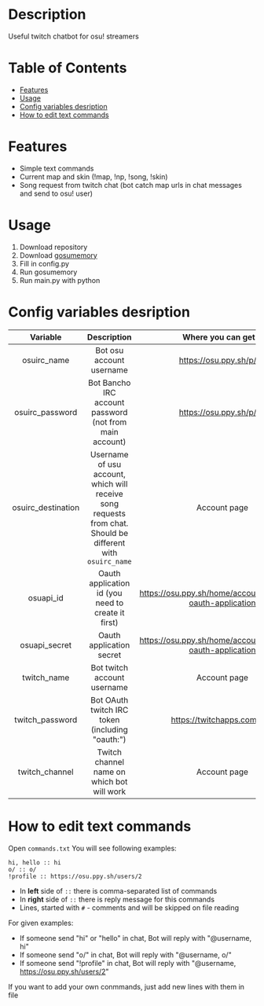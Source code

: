 # Description
Useful twitch chatbot for osu! streamers 

# Table of Contents
- [Features](#features)
- [Usage](#usage)
- [Config variables desription](#config-variables-desription)
- [How to edit text commands](#how-to-edit-text-commands)

# Features
- Simple text commands
- Current map and skin (!map, !np, !song, !skin)
- Song request from twitch chat (bot catch map urls in chat messages and send to osu! user)

# Usage
1. Download repository
2. Download [gosumemory](https://github.com/l3lackShark/gosumemory/releases)
3. Fill in config.py
4. Run gosumemory 
5. Run main.py with python

# Config variables desription
| Variable | Description | Where you can get it |
| :---: | :---: | :---: |
| osuirc_name | Bot osu account username | https://osu.ppy.sh/p/irc |
| osuirc_password | Bot Bancho IRC account password (not from main account) | https://osu.ppy.sh/p/irc |
| osuirc_destination | Username of usu account, which will receive song requests from chat. Should be different with `osuirc_name` | Account page |
| osuapi_id | Oauth application id (you need to create it first) | https://osu.ppy.sh/home/account/edit#new-oauth-application |
| osuapi_secret | Oauth application secret | https://osu.ppy.sh/home/account/edit#new-oauth-application |
| twitch_name | Bot twitch account username | Account page |
| twitch_password | Bot OAuth twitch IRC token (including "oauth:") | https://twitchapps.com/tmi/ |
| twitch_channel | Twitch channel name on which bot will work | Account page |

# How to edit text commands
Open `commands.txt`
You will see following examples:
```
hi, hello :: hi
o/ :: o/
!profile :: https://osu.ppy.sh/users/2
```
- In **left** side of `::` there is comma-separated list of commands
- In **right** side of `::` there is reply message for this commands
- Lines, started with `#` - comments and will be skipped on file reading

For given examples:
- If someone send "hi" or "hello" in chat, Bot will reply with "@username, hi"
- If someone send "o/" in chat, Bot will reply with "@username, o/"
- If someone send "!profile" in chat, Bot will reply with "@username, https://osu.ppy.sh/users/2"

If you want to add your own conmmands, just add new lines with them in file
